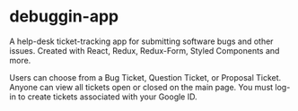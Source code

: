 # debuggin-app

A help-desk ticket-tracking app for submitting software bugs and other issues. 
Created with React, Redux, Redux-Form, Styled Components and more.

Users can choose from a Bug Ticket, Question Ticket, or Proposal Ticket.
Anyone can view all tickets open or closed on the main page. You must log-in to create tickets
associated with your Google ID. 
